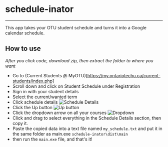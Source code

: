# schedule-inator
---
This app takes your OTU student schedule and turns it into a Google calendar schedule.

## How to use
*After you click code, download zip, then extract the folder to where you want*
- Go to (Current Students @ MyOTU)[https://my.ontariotechu.ca/current-students/index.php]
- Scroll down and click on Student Schedule under Registration
- Sign in with your student details
- Select the current/wanted term
- Click schedule details ![Schedule Details](https://github.com/user-attachments/assets/e55472a4-cc75-4eeb-b862-3540e6f1840b)
- Click the Up button ![Up button](https://github.com/user-attachments/assets/241a9899-dd6b-41ab-b157-f0cecf5b3516)
- Click the dropdown arrow on all your courses ![Dropdown](https://github.com/user-attachments/assets/ea513273-d2a6-4f71-8308-94b5f89c9424)
- Click and drag to select everything in the Schedule Details section, then copy it.
- Paste the copied data into a text file named `my_schedule.txt` and put it in the same folder as main.exe `schedule-inator\dist\main`
- then run the `main.exe` file, and that's it!


